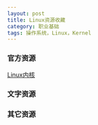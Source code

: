 ```yaml
---
layout: post
title: Linux资源收藏
category: 职业基础
tags: 操作系统，Linux，Kernel
---
```



### 官方资源
[Linux内核](https://www.kernel.org/)  

### 文字资源


### 其它资源

